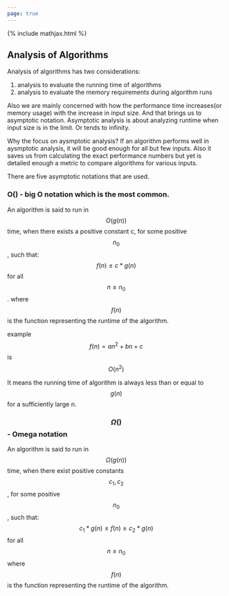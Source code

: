 ```yaml
---
page: true
---
```

{% include mathjax.html %}

## Analysis of Algorithms

Analysis of algorithms has two considerations:
1) analysis to evaluate the running time of algorithms
2) analysis to evaluate the memory requirements during algorithm runs

Also we are mainly concerned with how the performance time increases(or memory usage) with the increase in input size.
And that brings us to asymptotic notation.
Asymptotic analysis is about analyzing runtime when input size is in the limit. Or tends to infinity.
 
Why the focus on aysmptotic analysis?
If an algorithm performs well in aysmptotic analysis, it will be good enough for all but few inputs.
Also it saves us from calculating the exact performance numbers but yet is detailed enough a metric to compare algorithms for various inputs.


There are five asymptotic notations that are used.

### O() - big O notation which is the most common.

An algorithm is said to run in $$O(g(n))$$ time, when there exists a positive constant c, for some positive $$ n_0 $$, such that:
$$ f(n) \le c * g(n) $$ for all $$ n  \ge n_0 $$.
where $$f(n) $$ is the function representing the runtime of the algorithm.

example 
$$ f(n) = an^2 + bn +c $$ is $$ O(n^2) $$

It means the running time of algorithm is always less than or equal to $$g(n)$$ for a sufficiently large n.

### $$\Omega()$$ - Omega notation 

An algorithm is said to run in $$ \Omega(g(n)) $$ time, when there exist positive constants $$ c_1 , c_2 $$, for some positive $$ n_0 $$, such that:
$$ c_1 * g(n) \le f(n) \ge c_2 * g(n) $$ for all $$ n \ge n_0 $$
where $$ f(n) $$ is the function representing the runtime of the algorithm.




